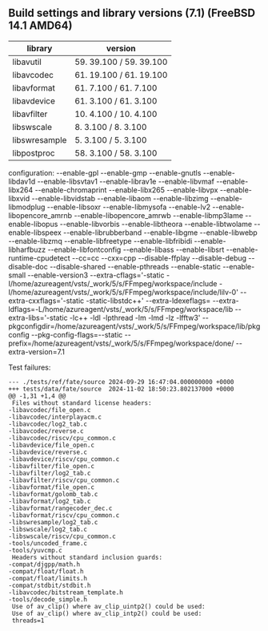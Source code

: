    ## Build settings and library versions (7.1) (FreeBSD 14.1 AMD64)
| library | version |
| --- | --- |
|libavutil  |    59. 39.100 / 59. 39.100|
|libavcodec  |   61. 19.100 / 61. 19.100
|libavformat  |  61.  7.100 / 61.  7.100
|libavdevice   | 61.  3.100 / 61.  3.100
|libavfilter   | 10.  4.100 / 10.  4.100
|libswscale    |  8.  3.100 /  8.  3.100
|libswresample |  5.  3.100 /  5.  3.100
|libpostproc   | 58.  3.100 / 58.  3.100

  configuration:
    --enable-gpl
    --enable-gmp
    --enable-gnutls
    --enable-libdav1d
    --enable-libsvtav1
    --enable-librav1e
    --enable-libvmaf
    --enable-libx264
    --enable-chromaprint
    --enable-libx265
    --enable-libvpx
    --enable-libxvid
    --enable-libvidstab
    --enable-libaom
    --enable-libzimg
    --enable-libmodplug
    --enable-libsoxr
    --enable-libmysofa
    --enable-lv2
    --enable-libopencore_amrnb
    --enable-libopencore_amrwb
    --enable-libmp3lame
    --enable-libopus
    --enable-libvorbis
    --enable-libtheora
    --enable-libtwolame
    --enable-libspeex
    --enable-librubberband
    --enable-libgme
    --enable-libwebp
    --enable-libzmq
    --enable-libfreetype
    --enable-libfribidi
    --enable-libharfbuzz
    --enable-libfontconfig
    --enable-libass
    --enable-libsrt
    --enable-runtime-cpudetect
    --cc=cc
    --cxx=cpp
    --disable-ffplay
    --disable-debug
    --disable-doc
    --disable-shared
    --enable-pthreads
    --enable-static
    --enable-small
    --enable-version3
    --extra-cflags='-static -I/home/azureagent/vsts/_work/5/s/FFmpeg/workspace/include -I/home/azureagent/vsts/_work/5/s/FFmpeg/workspace/include/lilv-0'
    --extra-cxxflags='-static -static-libstdc++'
    --extra-ldexeflags=
    --extra-ldflags=-L/home/azureagent/vsts/_work/5/s/FFmpeg/workspace/lib
    --extra-libs='-static -lc++ -ldl -lpthread -lm -lmd -lz -lfftw3'
    --pkgconfigdir=/home/azureagent/vsts/_work/5/s/FFmpeg/workspace/lib/pkgconfig
    --pkg-config-flags=--static
    --prefix=/home/azureagent/vsts/_work/5/s/FFmpeg/workspace/done/
    --extra-version=7.1

Test failures:
```
--- ./tests/ref/fate/source	2024-09-29 16:47:04.000000000 +0000
+++ tests/data/fate/source	2024-11-02 18:50:23.802137000 +0000
@@ -1,31 +1,4 @@
 Files without standard license headers:
-libavcodec/file_open.c
-libavcodec/interplayacm.c
-libavcodec/log2_tab.c
-libavcodec/reverse.c
-libavcodec/riscv/cpu_common.c
-libavdevice/file_open.c
-libavdevice/reverse.c
-libavdevice/riscv/cpu_common.c
-libavfilter/file_open.c
-libavfilter/log2_tab.c
-libavfilter/riscv/cpu_common.c
-libavformat/file_open.c
-libavformat/golomb_tab.c
-libavformat/log2_tab.c
-libavformat/rangecoder_dec.c
-libavformat/riscv/cpu_common.c
-libswresample/log2_tab.c
-libswscale/log2_tab.c
-libswscale/riscv/cpu_common.c
-tools/uncoded_frame.c
-tools/yuvcmp.c
 Headers without standard inclusion guards:
-compat/djgpp/math.h
-compat/float/float.h
-compat/float/limits.h
-compat/stdbit/stdbit.h
-libavcodec/bitstream_template.h
-tools/decode_simple.h
 Use of av_clip() where av_clip_uintp2() could be used:
 Use of av_clip() where av_clip_intp2() could be used:
 threads=1
 ```